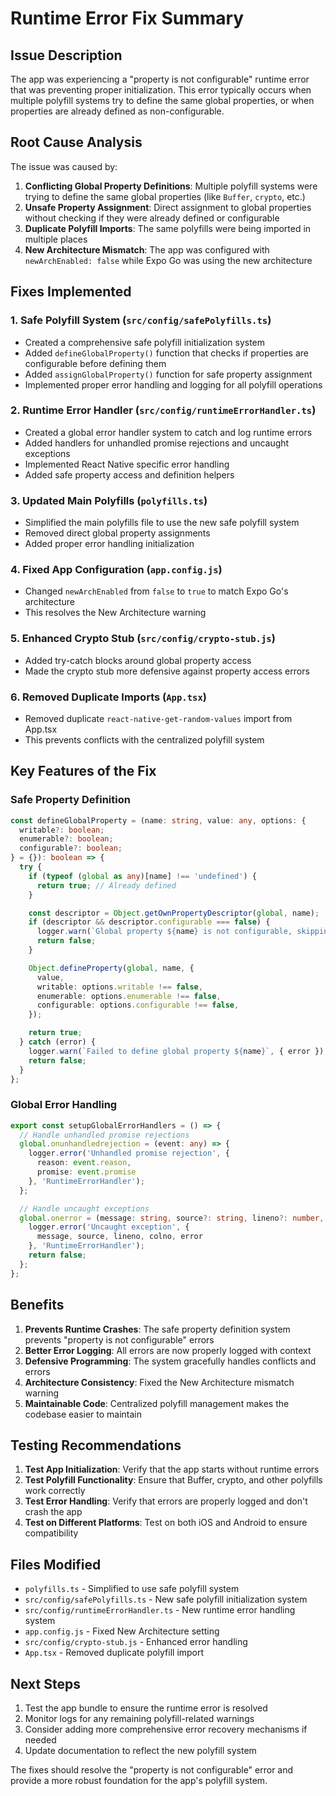 # Runtime Error Fix Summary

## Issue Description
The app was experiencing a "property is not configurable" runtime error that was preventing proper initialization. This error typically occurs when multiple polyfill systems try to define the same global properties, or when properties are already defined as non-configurable.

## Root Cause Analysis
The issue was caused by:

1. **Conflicting Global Property Definitions**: Multiple polyfill systems were trying to define the same global properties (like `Buffer`, `crypto`, etc.)
2. **Unsafe Property Assignment**: Direct assignment to global properties without checking if they were already defined or configurable
3. **Duplicate Polyfill Imports**: The same polyfills were being imported in multiple places
4. **New Architecture Mismatch**: The app was configured with `newArchEnabled: false` while Expo Go was using the new architecture

## Fixes Implemented

### 1. Safe Polyfill System (`src/config/safePolyfills.ts`)
- Created a comprehensive safe polyfill initialization system
- Added `defineGlobalProperty()` function that checks if properties are configurable before defining them
- Added `assignGlobalProperty()` function for safe property assignment
- Implemented proper error handling and logging for all polyfill operations

### 2. Runtime Error Handler (`src/config/runtimeErrorHandler.ts`)
- Created a global error handler system to catch and log runtime errors
- Added handlers for unhandled promise rejections and uncaught exceptions
- Implemented React Native specific error handling
- Added safe property access and definition helpers

### 3. Updated Main Polyfills (`polyfills.ts`)
- Simplified the main polyfills file to use the new safe polyfill system
- Removed direct global property assignments
- Added proper error handling initialization

### 4. Fixed App Configuration (`app.config.js`)
- Changed `newArchEnabled` from `false` to `true` to match Expo Go's architecture
- This resolves the New Architecture warning

### 5. Enhanced Crypto Stub (`src/config/crypto-stub.js`)
- Added try-catch blocks around global property access
- Made the crypto stub more defensive against property access errors

### 6. Removed Duplicate Imports (`App.tsx`)
- Removed duplicate `react-native-get-random-values` import from App.tsx
- This prevents conflicts with the centralized polyfill system

## Key Features of the Fix

### Safe Property Definition
```typescript
const defineGlobalProperty = (name: string, value: any, options: {
  writable?: boolean;
  enumerable?: boolean;
  configurable?: boolean;
} = {}): boolean => {
  try {
    if (typeof (global as any)[name] !== 'undefined') {
      return true; // Already defined
    }

    const descriptor = Object.getOwnPropertyDescriptor(global, name);
    if (descriptor && descriptor.configurable === false) {
      logger.warn(`Global property ${name} is not configurable, skipping definition`);
      return false;
    }

    Object.defineProperty(global, name, {
      value,
      writable: options.writable !== false,
      enumerable: options.enumerable !== false,
      configurable: options.configurable !== false,
    });

    return true;
  } catch (error) {
    logger.warn(`Failed to define global property ${name}`, { error });
    return false;
  }
};
```

### Global Error Handling
```typescript
export const setupGlobalErrorHandlers = () => {
  // Handle unhandled promise rejections
  global.onunhandledrejection = (event: any) => {
    logger.error('Unhandled promise rejection', { 
      reason: event.reason,
      promise: event.promise 
    }, 'RuntimeErrorHandler');
  };

  // Handle uncaught exceptions
  global.onerror = (message: string, source?: string, lineno?: number, colno?: number, error?: Error) => {
    logger.error('Uncaught exception', { 
      message, source, lineno, colno, error 
    }, 'RuntimeErrorHandler');
    return false;
  };
};
```

## Benefits

1. **Prevents Runtime Crashes**: The safe property definition system prevents "property is not configurable" errors
2. **Better Error Logging**: All errors are now properly logged with context
3. **Defensive Programming**: The system gracefully handles conflicts and errors
4. **Architecture Consistency**: Fixed the New Architecture mismatch warning
5. **Maintainable Code**: Centralized polyfill management makes the codebase easier to maintain

## Testing Recommendations

1. **Test App Initialization**: Verify that the app starts without runtime errors
2. **Test Polyfill Functionality**: Ensure that Buffer, crypto, and other polyfills work correctly
3. **Test Error Handling**: Verify that errors are properly logged and don't crash the app
4. **Test on Different Platforms**: Test on both iOS and Android to ensure compatibility

## Files Modified

- `polyfills.ts` - Simplified to use safe polyfill system
- `src/config/safePolyfills.ts` - New safe polyfill initialization system
- `src/config/runtimeErrorHandler.ts` - New runtime error handling system
- `app.config.js` - Fixed New Architecture setting
- `src/config/crypto-stub.js` - Enhanced error handling
- `App.tsx` - Removed duplicate polyfill import

## Next Steps

1. Test the app bundle to ensure the runtime error is resolved
2. Monitor logs for any remaining polyfill-related warnings
3. Consider adding more comprehensive error recovery mechanisms if needed
4. Update documentation to reflect the new polyfill system

The fixes should resolve the "property is not configurable" error and provide a more robust foundation for the app's polyfill system.
